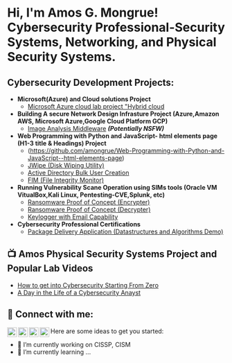 <h1>Hi, I'm Amos G. Mongrue! Cybersecurity Professional-Security Systems, Networking, and Physical Security Systems.

<h2>Cybersecurity Development Projects:</h2>

- <b>Microsoft(Azure) and Cloud solutions Project</b>
  - [Microsoft Azure cloud lab project "Hybrid cloud](https://github.com/amongrue/Microsoft-Azure-Cloud-solutions-Project)
- <b>Building A secure Network Design Infrasture Project (Azure,Amazon AWS, Microsoft Azure,Google Cloud Platform GCP)</b>
  - [Image Analysis Middleware](https://github.com/joshmadakor1/4chan-Image-Analysis-Middleware-C964) <b><i>(Potentially NSFW)</b></i>
- <b>Web Programming with Python and JavaScript- html elements page (H1-3 title & Headings) Project</b>
  - (https://github.com/amongrue/Web-Programming-with-Python-and-JavaScript--html-elements-page)
  - [JWipe (Disk Wiping Utility)](https://github.com/joshmadakor1/Jwipe.PowerShell)
  - [Active Directory Bulk User Creation](https://github.com/joshmadakor1/AD_PS)
  - [FIM (File Integrity Monitor)](https://github.com/joshmadakor1/PowerShell-Integrity-FIM)
- <b>Running Vulnerability Scane Operation using SIMs tools (Oracle VM VitualBox,Kali Linux, Pentesting-CVE,Splunk, etc)</b>
  - [Ransomware Proof of Concept (Encrypter)](https://github.com/amongrue/Project-Using-Nmap-and-Wireshark-two-indispensable-tools-for-IT-and-cybersecurity)
  - [Ransomware Proof of Concept (Decrypter)](https://github.com/amongrue/Project-Using-Nmap-and-Wireshark-two-indispensable-tools-for-IT-and-cybersecurity)
  - [Keylogger with Email Capability](https://github.com/amongrue/Project-Using-Nmap-and-Wireshark-two-indispensable-tools-for-IT-and-cybersecurity)
- <b> Cybersecurity Professional Certifications </b>
  - [Package Delivery Application (Datastructures and Algorithms Demo)](https://github.com/joshmadakor1/Package-Delivery-Pathfinding-Algorithm)

<h2>📺 Amos Physical Security Systems Project and Popular Lab Videos</h2>

- [How to get into Cybersecurity Starting From Zero](https://www.youtube.com/watch?v=a83ASGn_V_s)
- [A Day in the Life of a Cybersecurity Anayst](https://www.youtube.com/watch?v=uHy3oM7NnoU)


<h2> 🤳 Connect with me:</h2>

[<img align="left" alt="JoshMadakor | YouTube" width="22px" src="https://cdn.jsdelivr.net/npm/simple-icons@v3/icons/youtube.svg" />][youtube]
[<img align="left" alt="JoshMadakor | Twitter" width="22px" src="https://cdn.jsdelivr.net/npm/simple-icons@v3/icons/twitter.svg" />][twitter]
[<img align="left" alt="JoshMadakor | LinkedIn" width="22px" src="https://cdn.jsdelivr.net/npm/simple-icons@v3/icons/linkedin.svg" />][linkedin]
[<img align="left" alt="JoshMadakor | Instagram" width="22px" src="https://cdn.jsdelivr.net/npm/simple-icons@v3/icons/instagram.svg" />][instagram]

[twitter]: https://x.com/amos_mongrue
[youtube]: https://www.youtube.com/c/joshmadakor
[instagram]: https://www.instagram.com/joshmadakor/
[linkedin]: https://linkedin.com/in/amos-g-mongrue-bsc-msc-mscsia



Here are some ideas to get you started:
- 🔭 I’m currently working on CISSP, CISM
- 🌱 I’m currently learning ...
